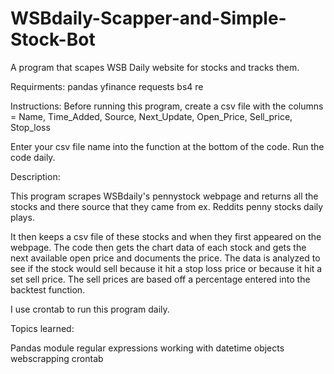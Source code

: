 # WSBdaily-Scapper-and-Simple-Stock-Bot
A program that scapes WSB Daily website for stocks and tracks them.

Requirments: pandas
             yfinance
             requests
             bs4
             re
             
Instructions:
Before running this program, create a csv file with the columns = Name,
                                                                  Time_Added, 
                                                                  Source, 
                                                                  Next_Update, 
                                                                  Open_Price, 
                                                                  Sell_price, 
                                                                  Stop_loss
                                                                  
Enter your csv file name into the function at the bottom of the code.
Run the code daily.


Description:

This program scrapes WSBdaily's pennystock webpage and returns all the stocks
and there source that they came from ex. Reddits penny stocks daily plays.

It then keeps a csv file of these stocks and when they first appeared on the
webpage. The code then gets the chart data of each stock and gets the next available
open price and documents the price. The data is analyzed to see if the stock would sell
because it hit a stop loss price or because it hit a set sell price. The sell prices are 
based off a percentage entered into the backtest function.

I use crontab to run this program daily.





Topics learned:

Pandas module
regular expressions
working with datetime objects
webscrapping
crontab
